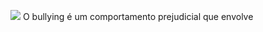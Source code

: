 ![](https://www.resguarda.com/wp-content/uploads/2023/04/Bullying.jpg)
O bullying é um comportamento prejudicial que envolve 
